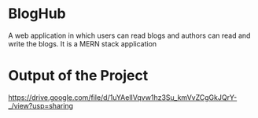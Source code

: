 # BlogHub
A web application in which users can read blogs and authors can read and write the blogs. It is a MERN stack application 
# Output of the Project
https://drive.google.com/file/d/1uYAelIVqvw1hz3Su_kmVvZCgGkJQrY-_/view?usp=sharing
